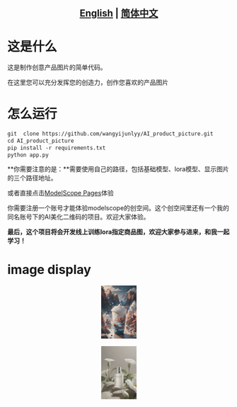 ## <div align="center"><b><a href="README.md">English</a> | <a href="README_CN.md">简体中文</a></b></div>

# 这是什么

这是制作创意产品图片的简单代码。

在这里您可以充分发挥您的创造力，创作您喜欢的产品图片

# 怎么运行  
 
```
git  clone https://github.com/wangyijunlyy/AI_product_picture.git
cd AI_product_picture
pip install -r requirements.txt
python app.py
```
**你需要注意的是：**需要使用自己的路径，包括基础模型、lora模型、显示图片的三个路径地址。

或者直接点击[ModelScope Pages](https://modelscope.cn/studios/wyj123456/product_picture_lora)体验 

你需要注册一个账号才能体验modelscope的创空间。这个创空间里还有一个我的同名账号下的AI美化二维码的项目。欢迎大家体验。

**最后，这个项目将会开发线上训练lora指定商品图，欢迎大家参与进来，和我一起学习！**
# image display
<p align="center">
  <img src="image/image-3.jpg" height=120>
</p>
<p align="center">
  <img src="image/image-6.jpg" height=120>
</p>